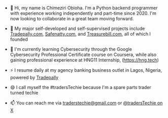 - 👋 Hi, my name is Chimeziri Obioha. I'm a Python backend programmer with experience working independently and part-time since 2020. I'm now looking to collaborate in a great team moving forward.

- 👀 My major self-developed and self-supervised projects include [Tradepally.com](https://Tradepally.com), [Safenatty.com](https://Safenatty.com), and [Treasurebill.com](https://Treasurebill.com), all of which I founded

- 🌱 I'm currently learning Cybersecurity through the Google Cybersecurity Professional Certificate course on Coursera, while also gaining professional experience at HNG11 Internship, (https://hng.tech)

- ⚡ I resume daily at my agency banking business outlet in Lagos, Nigeria, powered by [Tradepally](https://Tradepally.com)

- 😄 I call myself the #tradersTechie because I'm a spare parts trader turned techie

- 📫 You can reach me via traderstechie@gmail.com or [@tradersTechie on X](https://x.com/tradersTechie)
